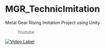 # MGR_TechnicImitation
Metal Gear Rising Imitation Project using Unity


> Youtube

[![Video Label](http://youtu.be/Si52V8eWYmU/0.jpg)](https://youtu.be/Si52V8eWYmU)
